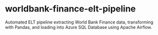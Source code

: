 # worldbank-finance-elt-pipeline
Automated ELT pipeline extracting World Bank Finance data, transforming with Pandas, and loading into Azure SQL Database using Apache Airflow.
